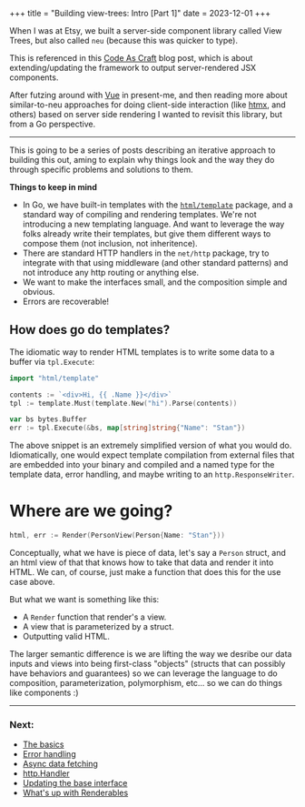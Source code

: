 +++
title = "Building view-trees: Intro [Part 1]"
date = 2023-12-01
+++

When I was at Etsy, we built a server-side component library called
View Trees, but also called `neu` (because this was quicker to type).

This is referenced in this [Code As Craft][cac] blog post, which is about
extending/updating the framework to output server-rendered JSX components.

After futzing around with [Vue][vue] in present-me, and then reading more about
similar-to-neu approaches for doing client-side interaction (like [htmx][htmx],
and others) based on server side rendering I wanted to revisit this library,
but from a Go perspective.

---

This is going to be a series of posts describing an iterative approach to
building this out, aming to explain why things look and the way they do through
specific problems and solutions to them.

**Things to keep in mind**

- In Go, we have built-in templates with the [`html/template`][1]
  package, and a standard way of compiling and rendering templates.
  We're not introducing a new templating language. And want to leverage
  the way folks already write their templates, but give them different
  ways to compose them (not inclusion, not inheritence).
- There are standard HTTP handlers in the `net/http` package, try
  to integrate with that using middleware (and other standard patterns)
  and not introduce any http routing or anything else.
- We want to make the interfaces small, and the composition simple and obvious.
- Errors are recoverable!

## How does go do templates?

The idiomatic way to render HTML templates is to write some data
to a buffer via `tpl.Execute`:

```go
import "html/template"

contents := `<div>Hi, {{ .Name }}</div>`
tpl := template.Must(template.New("hi").Parse(contents))

var bs bytes.Buffer
err := tpl.Execute(&bs, map[string]string{"Name": "Stan"})
```

The above snippet is an extremely simplified version of what you would
do. Idiomatically, one would expect template compilation from external
files that are embedded into your binary and compiled and a named type
for the template data, error handling, and maybe writing to
an `http.ResponseWriter`.

# Where are we going?

```go
html, err := Render(PersonView(Person{Name: "Stan"}))
```

Conceptually, what we have is piece of data, let's say a `Person` struct,
and an html view of that that knows how to take that data and render
it into HTML. We can, of course, just make a function that does this
for the use case above.

But what we want is something like this:

- A `Render` function that render's a view.
- A view that is parameterized by a struct.
- Outputting valid HTML.

The larger semantic difference is we are lifting the way we desribe
our data inputs and views into being first-class "objects" (structs
that can possibly have behaviors and guarantees) so we can leverage
the language to do composition, parameterization, polymorphism,
etc... so we can do things like components :)

---

### Next:

- [The basics][part-2]
- [Error handling][part-3]
- [Async data fetching][part-4]
- [http.Handler][part-5]
- [Updating the base interface][part-6]
- [What's up with Renderables][part-7]


[cac]: https://www.etsy.com/codeascraft/mobius-adopting-jsx-while-prioritizing-user-experience
[1]: https://pkg.go.dev/html/template
[htmx]: https://htmx.org/
[vue]: https://vuejs.org/
[part-2]: /writes/building-view-trees-in-go-part-2
[part-3]: /writes/building-view-trees-in-go-part-3
[part-4]: /writes/building-view-trees-in-go-part-4
[part-5]: /writes/building-view-trees-in-go-part-5
[part-6]: /writes/building-view-trees-in-go-part-6
[part-7]: /writes/building-view-trees-in-go-part-7
